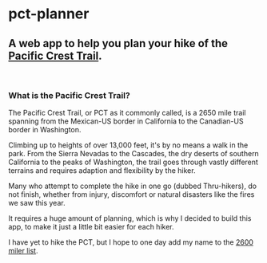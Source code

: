 # pct-planner

## A web app to help you plan your hike of the [Pacific Crest Trail](https://www.pcta.org/). 
<br/>

### What is the Pacific Crest Trail?
The Pacific Crest Trail, or PCT as it commonly called, is a 2650 mile trail spanning from the Mexican-US border in California to the Canadian-US border in Washington.

Climbing up to heights of over 13,000 feet, it's by no means a walk in the park. From the Sierra Nevadas to the Cascades, the dry deserts of southern California to the peaks of Washington, the trail goes through vastly different terrains and requires adaption and flexibility by the hiker. 

Many who attempt to complete the hike in one go (dubbed Thru-hikers), do not finish, whether from injury, discomfort or natural disasters like the fires we saw this year.

It requires a huge amount of planning, which is why I decided to build this app, to make it just a little bit easier for each hiker. 

I have yet to hike the PCT, but I hope to one day add my name to the [2600 miler list](https://www.pcta.org/discover-the-trail/thru-hiking-long-distance-hiking/2600-miler-list/). 


